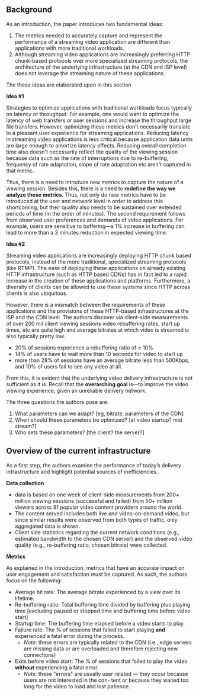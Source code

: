 ## Background

As an introduction, the paper introduces two fundamental ideas:

1. The metrics needed to accurately capture and represent the performance of a streaming video application are different than applications with more traditional workloads.
2. Although streaming video applications are increasingly preferring HTTP chunk-based protocols over more specialized streaming protocols, the architecture of the underlying infrastructure (at the CDN and ISP level) does not leverage the streaming nature of these applications.

The these ideas are elaborated upon in this section

**Idea #1**

Strategies to optimize applications with traditional workloads focus typically on latency or throughput. For example, one would want to optimize the latency of web transfers or user sessions and increase the throughput large file transfers. However, optimizing these metrics don't necessarily translate to a pleasant user experience for streaming applications. Reducing latency in streaming video applications is less critical because application data units are large enough to amortize latency effects. Reducing overall completion time also doesn't necessarily reflect the quality of the viewing session because data such as the rate of interruptions due to re-buffering, frequency of rate adaptation, slope of rate adaptation etc aren't captured in that metric.

Thus, there is a need to introduce new metrics to capture the nature of a viewing session. Besides this, there is a need to **redefine the way we analyze these metrics**. Thus, not only do new metrics have to be introduced at the user and network level in order to address this shortcoming, but their quality also needs to be sustained over extended periods of time (in the order of minutes). The second requirement follows from observed user preferences and demands of video applications. For example, users are sensitive to buffering—a 1% increase in buffering can lead to more than a 3 minutes reduction in expected viewing time.

**Idea #2**

Streaming video applications are increasingly deploying HTTP chunk based protocols, instead of the more traditional, specialized streaming protocols (like RTMP). The ease of deploying these applications on already existing HTTP infrastructure (such as HTTP based CDNs) has in fact led to a rapid increase in the creation of these applications and platforms. Furthermore, a diversity of clients can be allowed to use these systems since HTTP across clients is also ubiquitous.

However, there is a mismatch between the requirements of these applications and the provisions of these HTTP-based infrastructures at the ISP and the CDN level. The authors discover via client-side measurements of over 200 mil client viewing sessions video rebuffering rates, start up times, etc are quite high and average bitrates at which video is streamed is also typically pretty low.

- 20% of sessions experience a rebuffering ratio of ≥ 10%
- 14% of users have to wait more than 10 seconds for video to start up
- more than 28% of sessions have an average bitrate less than 500Kbps, and 10% of users fail to see any video at all.

From this, it is evident that the underlying video delivery infrastructure is not sufficient as it is. Recall that the **overarching goal** is—to improve the video viewing experience, given an unreliable delivery network.

The three questions the authors pose are:

1. What parameters can we adapt? [eg, bitrate, parameters of the CDN]
2. When should these parameters be optimized? [at video startup? mid stream?]
3. Who sets these parameters? [the client? the server?]

## Overview of the current infrastructure

As a first step, the authors examine the performance of today’s delivery infrastructure and highlight potential sources of inefficiencies.

**Data collection**

- data is based on one week of client-side measurements from 200+ million viewing sessions (successful and failed) from 50+ million viewers across
91 popular video content providers around the world.
- The content served includes both live and video-on-demand video, but since similar results were observed from both types of traffic, only aggregated data is shown.
- Client side statistics regarding the current network conditions (e.g., estimated bandwidth to the chosen CDN server) and the observed video quality (e.g., re-buffering ratio, chosen bitrate) were collected.

**Metrics**

As explained in the introduction, metrics that have an accurate impact on user engagement and satisfaction must be captured. As such, the authors focus on the following:

- Average bit rate: The average bitrate experienced by a view over its lifetime.
- Re-buffering ratio: Total buffering time divided by buffering plus playing time [excluding paused or stopped time and buffering time before video start]
- Startup time: The buffering time elapsed before a video starts to play.
- Failure rate: The % of sessions that failed to start playing **and** experienced a fatal error during the process.
    - *Note*: these errors are typically related to the CDN (i.e., edge servers are missing data or are overloaded and therefore rejecting new connections)
- Exits before video start: The % of sessions that failed to play the video **without** experiencing a fatal error.
    - *Note*: these "errors" are usually user related — they occur because users are not interested in the con- tent or because they waited too long for the video to load and lost patience.
